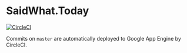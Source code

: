 # SaidWhat.Today

[![CircleCI](https://circleci.com/gh/what-today/saidwhat.today.svg?style=svg&circle-token=5fde8017edbf96bdb5e5b00e2e66c7898b9ef691)](https://circleci.com/gh/what-today/saidwhat.today)

Commits on `master` are automatically deployed to Google App Engine by CircleCI.
